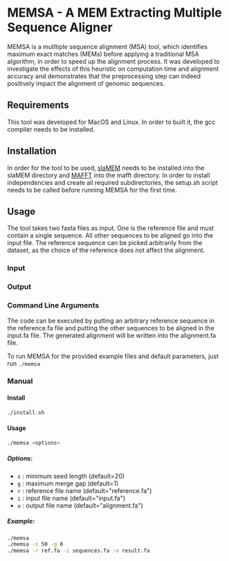 # MEMSA - A MEM Extracting Multiple Sequence Aligner

MEMSA is a mutltiple sequence alignment (MSA) tool, which identifies maximum exact matches (MEMs) before applying a traditional MSA algorithm, in order to speed up the alignment process. It was developed to investigate the effects of this heuristic on computation time and alignment accuracy and demonstrates that the preprocessing step can indeed positively impact the alignment of genomic sequences.

## Requirements

This tool was developed for MacOS and Linux.
In order to built it, the gcc compiler needs to be installed.

## Installation

In order for the tool to be used, [slaMEM](https://github.com/fjdf/slaMEM) needs to be installed into the slaMEM directory and [MAFFT](https://mafft.cbrc.jp/alignment/software/) into the mafft directory. In order to install independencies and create all required subdirectories, the setup.sh script needs to be called before running MEMSA for the first time.

## Usage

The tool takes two fasta files as input. One is the reference file and must contain a single sequence. All other sequences to be aligned go into the input file. The reference sequence can be picked arbitrarily from the dataset, as the choice of the reference does not affect the alignment. 

### Input

### Output

### Command Line Arguments

The code can be executed by putting an arbitrary reference sequence in the reference.fa file and putting the other sequences to be aligned in the input.fa file. The generated alignment will be written into the alignment.fa file.

To run MEMSA for the provided example files and default parameters, just run `./memsa`

### Manual

#### Install
```bash
./install.sh
```

#### Usage
```bash
./memsa <options>
```

##### Options:
- `s`   : minimum seed length (default=20)
- `g`   : maximum merge gap (default=1)
- `r`   : reference file name (default="reference.fa")
- `i`   : input file name (default="input.fa")
- `o`   : output file name (default="alignment.fa")

##### Example:
```bash
./memsa
./memsa -s 50 -g 0
./memsa -r ref.fa -i sequences.fa -o result.fa
```
